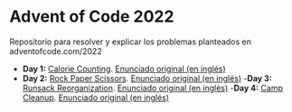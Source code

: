 # Advent of Code 2022

Repositorio para resolver y explicar los problemas planteados en adventofcode.com/2022

- **Day 1:** [Calorie Counting](/day-1/). [Enunciado original (en inglés)](https://adventofcode.com/2022/day/1)
- **Day 2:** [Rock Paper Scissors](/day-2/). [Enunciado original (en inglés)](https://adventofcode.com/2022/day/2)
-**Day 3:** [Runsack Reorganization](/day-3/). [Enunciado original (en inglés)](https://adventofcode.com/2022/day/3)
-**Day 4:** [Camp Cleanup](/day-4/). [Enunciado original (en inglés)](https://adventofcode.com/2022/day/4)